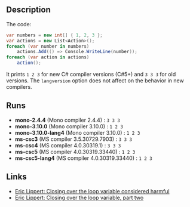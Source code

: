 ## Description

The code:

```cs
var numbers = new int[] { 1, 2, 3 };
var actions = new List<Action>();
foreach (var number in numbers)
    actions.Add(() => Console.WriteLine(number));
foreach (var action in actions)
    action();
```

It prints `1 2 3` for new C# compiler versions (C#5+) and `3 3 3` for old versions. The `langversion` option does not affect on the behavior in new compilers.

## Runs

* **mono-2.4.4**        (Mono compiler 2.4.4)         : `3 3 3`
* **mono-3.10.0**       (Mono compiler 3.10.0)        : `1 2 3`
* **mono-3.10.0-lang4** (Mono compiler 3.10.0)        : `1 2 3`
* **ms-csc3**           (MS compiler 3.5.30729.7903)  : `3 3 3`
* **ms-csc4**           (MS compiler 4.0.30319.1)     : `3 3 3`
* **ms-csc5**           (MS compiler 4.0.30319.33440) : `1 2 3`
* **ms-csc5-lang4**     (MS compiler 4.0.30319.33440) : `1 2 3`

## Links

* [Eric Lippert: Closing over the loop variable considered harmful](http://blogs.msdn.com/b/ericlippert/archive/2009/11/12/closing-over-the-loop-variable-considered-harmful.aspx)
* [Eric Lippert: Closing over the loop variable, part two](http://blogs.msdn.com/b/ericlippert/archive/2009/11/16/closing-over-the-loop-variable-part-two.aspx)